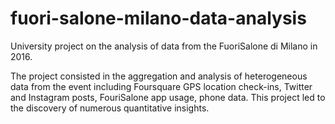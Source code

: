 # fuori-salone-milano-data-analysis
University project on the analysis of data from the FuoriSalone di Milano in 2016.

The project consisted in the aggregation and analysis of heterogeneous data from the event including Foursquare GPS location check-ins, Twitter and Instagram posts, FouriSalone app usage, phone data. This project led to the discovery of numerous quantitative insights.
